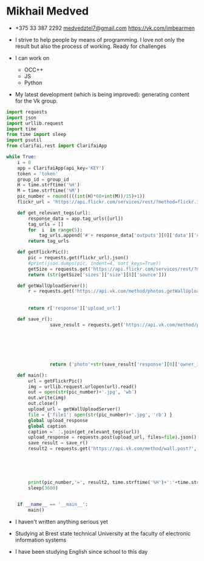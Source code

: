 # Mikhail Medved

* +375 33 387 2292 medvedztel7@gmail.com https://vk.com/imbearmen

* I strive to help people by means of programming. I love not only the result but also the process of working. Ready for challenges

* I can work on 
	* OCC++ 
	* JS 
	* Python

* My latest development (which is being improved): generating content for the Vk group.

```python
import requests
import json
import urllib.request
import time
from time import sleep
import psutil
from clarifai.rest import ClarifaiApp

while True:
	i = 0 
	app = ClarifaiApp(api_key='KEY')
	token = 'token'
	group_id = group_id
	H = time.strftime('%H')
	M = time.strftime('%M')
	pic_number = round((((int(H)*60+int(M))/15)+1))
	flickr_url = 'https://api.flickr.com/services/rest/?method=flickr.interestingness.getList&api_key=KEY&per_page=300&page=1&format=json&nojsoncallback=1'

	def get_relevant_tegs(url): 
		response_data = app.tag_urls([url])
		tag_urls = []
		for  i  in range(5):
			tag_urls.append('#'+ response_data['outputs'][0]['data']['concepts'][i]['name'])
		return tag_urls

	def getFlickrPic():
		pic = requests.get(flickr_url).json()
		#print(json.dumps(pic, indent=4, sort_keys=True))
		getSize = requests.get('https://api.flickr.com/services/rest/?method=flickr.photos.getSizes&api_key=03593667c94923eef10be7a5eca89b13&photo_id='+str(pic['photos']['photo'][pic_number-1]['id'])+'&format=json&nojsoncallback=1').json()
		return (str(getSize['sizes']['size'][8]['source']))

	def getWallUploadServer():
		r = requests.get('https://api.vk.com/method/photos.getWallUploadServer?', params = {'access_token':token,
																				'group_id':group_id,
																				'v':'5.101'}).json() 																															
		return r['response']['upload_url']

	def save_r():
				save_result = requests.get('https://api.vk.com/method/photos.saveWallPhoto?', params ={'access_token':token,
																							'group_id':group_id,
																							'photo':upload_response['photo'],
																							'server':upload_response['server'],
																							'hash':upload_response['hash'],
																							'caption': caption,
																							'v':'5.101'}).json()
				return ('photo'+str(save_result['response'][0]['owner_id'])+'_'+str(save_result['response'][0]['id'])+'&access_key='+str(save_result['response'][0]['access_key']))

	def main():
		url = getFlickrPic()
		img = urllib.request.urlopen(url).read()
		out = open(str(pic_number)+'.jpg', 'wb')
		out.write(img)
		out.close()
		upload_url = getWallUploadServer()
		file = {'file1': open(str(pic_number)+'.jpg', 'rb') }
		global upload_response
		global caption
		caption =' '.join(get_relevant_tegs(url))
		upload_response = requests.post(upload_url, files=file).json()
		save_result = save_r()
		result2 = requests.get('https://api.vk.com/method/wall.post?', params ={'attachments':save_result,
																				'owner_id':-group_id,
																				'access_token':token,
																				'from_group': '1',
																				'message': caption,
																				'v':'5.101'}).json()
		print(pic_number,'=', result2, time.strftime('%H')+':'+time.strftime('%M'))
		sleep(3600)


	if __name__ == '__main__':
		main()
```
* I haven't written anything serious yet

* Studying at Brest state technical University at the faculty of electronic information systems

* I have been studying English since school to this day
